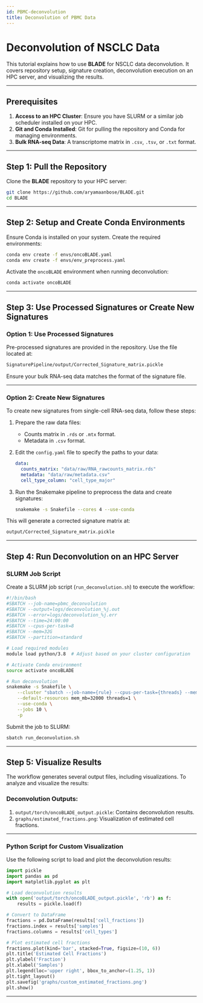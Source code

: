 ```yaml
---
id: PBMC-deconvolution
title: Deconvolution of PBMC Data
---
```


# Deconvolution of NSCLC Data

This tutorial explains how to use **BLADE** for NSCLC data deconvolution. It covers repository setup, signature creation, deconvolution execution on an HPC server, and visualizing the results.

---

## Prerequisites

1. **Access to an HPC Cluster**: Ensure you have SLURM or a similar job scheduler installed on your HPC.
2. **Git and Conda Installed**: Git for pulling the repository and Conda for managing environments.
3. **Bulk RNA-seq Data**: A transcriptome matrix in `.csv`, `.tsv`, or `.txt` format.

---

## Step 1: Pull the Repository

Clone the **BLADE** repository to your HPC server:

```bash
git clone https://github.com/aryamaanbose/BLADE.git
cd BLADE
```

---

## Step 2: Setup and Create Conda Environments

Ensure Conda is installed on your system. Create the required environments:

```bash
conda env create -f envs/oncoBLADE.yaml
conda env create -f envs/env_preprocess.yaml
```

Activate the `oncoBLADE` environment when running deconvolution:

```bash
conda activate oncoBLADE
```

---

## Step 3: Use Processed Signatures or Create New Signatures

### Option 1: Use Processed Signatures

Pre-processed signatures are provided in the repository. Use the file located at:

```bash
SignaturePipeline/output/Corrected_Signature_matrix.pickle
```

Ensure your bulk RNA-seq data matches the format of the signature file.

---

### Option 2: Create New Signatures

To create new signatures from single-cell RNA-seq data, follow these steps:

1. Prepare the raw data files:
   - Counts matrix in `.rds` or `.mtx` format.
   - Metadata in `.csv` format.

2. Edit the `config.yaml` file to specify the paths to your data:

   ```yaml
   data:
     counts_matrix: "data/raw/RNA_rawcounts_matrix.rds"
     metadata: "data/raw/metadata.csv"
     cell_type_column: "cell_type_major"
   ```

3. Run the Snakemake pipeline to preprocess the data and create signatures:

   ```bash
   snakemake -s Snakefile --cores 4 --use-conda
   ```

This will generate a corrected signature matrix at:

```bash
output/Corrected_Signature_matrix.pickle
```

---

## Step 4: Run Deconvolution on an HPC Server

### SLURM Job Script

Create a SLURM job script (`run_deconvolution.sh`) to execute the workflow:

```bash
#!/bin/bash
#SBATCH --job-name=pbmc_deconvolution
#SBATCH --output=logs/deconvolution_%j.out
#SBATCH --error=logs/deconvolution_%j.err
#SBATCH --time=24:00:00
#SBATCH --cpus-per-task=8
#SBATCH --mem=32G
#SBATCH --partition=standard

# Load required modules
module load python/3.8  # Adjust based on your cluster configuration

# Activate Conda environment
source activate oncoBLADE

# Run deconvolution
snakemake -s Snakefile \
    --cluster "sbatch --job-name={rule} --cpus-per-task={threads} --mem={resources.mem_mb} --output=logs/%x-%j.out --error=logs/%x-%j.err" \
    --default-resources mem_mb=32000 threads=1 \
    --use-conda \
    --jobs 10 \
    -p
```

Submit the job to SLURM:

```bash
sbatch run_deconvolution.sh
```

---

## Step 5: Visualize Results

The workflow generates several output files, including visualizations. To analyze and visualize the results:

### Deconvolution Outputs:

1. `output/torch/oncoBLADE_output.pickle`: Contains deconvolution results.
2. `graphs/estimated_fractions.png`: Visualization of estimated cell fractions.

---

### Python Script for Custom Visualization

Use the following script to load and plot the deconvolution results:

```python
import pickle
import pandas as pd
import matplotlib.pyplot as plt

# Load deconvolution results
with open('output/torch/oncoBLADE_output.pickle', 'rb') as f:
    results = pickle.load(f)

# Convert to DataFrame
fractions = pd.DataFrame(results['cell_fractions'])
fractions.index = results['samples']
fractions.columns = results['cell_types']

# Plot estimated cell fractions
fractions.plot(kind='bar', stacked=True, figsize=(10, 6))
plt.title('Estimated Cell Fractions')
plt.ylabel('Fraction')
plt.xlabel('Samples')
plt.legend(loc='upper right', bbox_to_anchor=(1.25, 1))
plt.tight_layout()
plt.savefig('graphs/custom_estimated_fractions.png')
plt.show()
```

---



